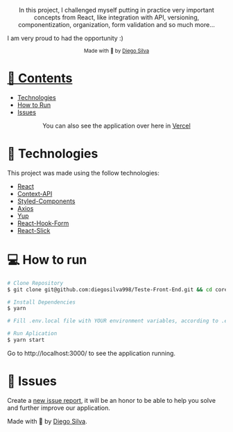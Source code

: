 <p align="center">In this project, 
I challenged myself putting in practice very important concepts from React, like integration with API, versioning, componentization, organization, 
form validation and so much more...

I am very proud to had the opportunity :)

</p>

<div align="center">
  <sub> Made with 💖 by
    <a href="https://github.com/diegosilva998">Diego Silva
  </sub>
</div>

# 📌 Contents

- [Technologies](#rocket-technologies)
- [How to Run](#computer-how-to-run)
- [Issues](#bug-issues)


<p align="center">You can also see the application over here in <a href="https://teste-front-end-two.vercel.app/" target="_blank">Vercel</a>

</p>

# :rocket: Technologies

This project was made using the follow technologies:

- [React](https://reactjs.org/)
- [Context-API](https://reactjs.org/docs/context.html)
- [Styled-Components](https://styled-components.com/)
- [Axios](https://github.com/axios/axios)
- [Yup](https://www.npmjs.com/package/yup)
- [React-Hook-Form](https://react-hook-form.com/)
- [React-Slick](https://react-slick.neostack.com/)

# :computer: How to run

```bash
# Clone Repository
$ git clone git@github.com:diegosilva998/Teste-Front-End.git && cd corebiz

# Install Dependencies
$ yarn

# Fill .env.local file with YOUR environment variables, according to .env.example file.

# Run Aplication
$ yarn start
```

Go to http://localhost:3000/ to see the application running.

# :bug: Issues

Create a <a href="https://github.com/diegosilva998/Teste-Front-End/issues">new issue report</a>, it will be an honor to be able to help you solve and further improve our application.

Made with 💖 by [Diego Silva](https://www.linkedin.com/in/diego-silva-dev/).
